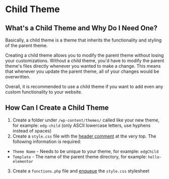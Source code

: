 # Child Theme

## What's a Child Theme and Why Do I Need One?

Basically, a child theme is a theme that inherits the functionality and styling of the parent theme.

Creating a child theme allows you to modify the parent theme without losing your customizations. Without a child theme, you'd have to modify the parent theme's files directly whenever you wanted to make a change. This means that whenever you update the parent theme, all of your changes would be overwritten.

Overall, it is recommended to use a child theme if you want to add even any custom functionality to your website.

## How Can I Create a Child Theme

1. Create a folder under `/wp-content/themes/` called like your new theme, for example: `edg-child` (only ASCII lowercase letters, use hyphens instead of spaces)
2. Create a `style.css` file with the [header comment](https://github.com/eBollow05/child-theme/blob/main/style.css) at the very top.
The following information is required:
- `Theme Name` - Needs to be unique to your theme, for example: `edgChild`
- `Template` - The name of the parent theme directory, for example: `hello-elementor`
3. Create a `functions.php` file and [enqueue](https://github.com/eBollow05/child-theme/blob/main/functions.php#L13-L27) the `style.css` stylesheet

## 
